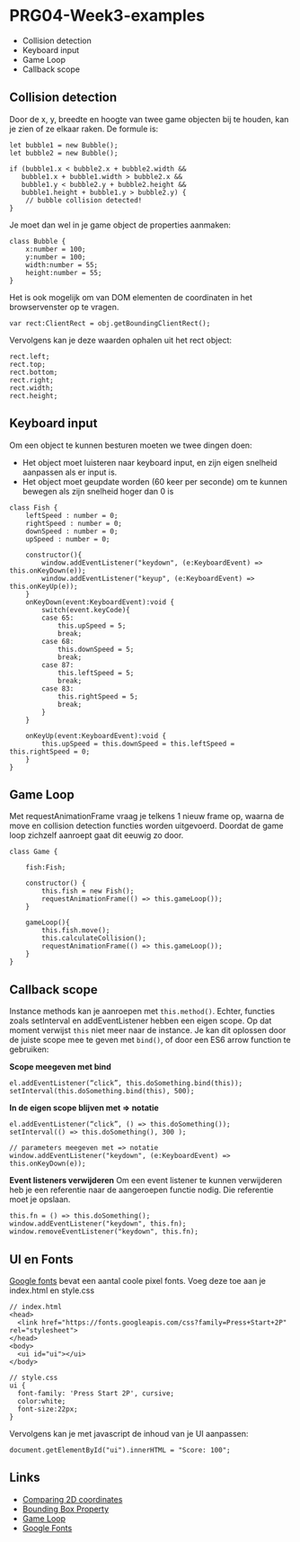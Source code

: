 # PRG04-Week3-examples

- Collision detection
- Keyboard input
- Game Loop
- Callback scope

## Collision detection

Door de x, y, breedte en hoogte van twee game objecten bij te houden, kan je zien of ze elkaar raken.
De formule is:

```
let bubble1 = new Bubble();
let bubble2 = new Bubble();

if (bubble1.x < bubble2.x + bubble2.width &&
   bubble1.x + bubble1.width > bubble2.x &&
   bubble1.y < bubble2.y + bubble2.height &&
   bubble1.height + bubble1.y > bubble2.y) {
    // bubble collision detected!
}
```
Je moet dan wel in je game object de properties aanmaken:
```
class Bubble {
    x:number = 100;
    y:number = 100;
    width:number = 55;
    height:number = 55;
}
```

Het is ook mogelijk om van DOM elementen de coordinaten in het browservenster op te vragen. 
```
var rect:ClientRect = obj.getBoundingClientRect();
```

Vervolgens kan je deze waarden ophalen uit het rect object:
```
rect.left;
rect.top;
rect.bottom;
rect.right;
rect.width;
rect.height;
```

## Keyboard input

Om een object te kunnen besturen moeten we twee dingen doen:
- Het object moet luisteren naar keyboard input, en zijn eigen snelheid aanpassen als er input is.
- Het object moet geupdate worden (60 keer per seconde) om te kunnen bewegen als zijn snelheid hoger dan 0 is

```
class Fish {
    leftSpeed : number = 0;
    rightSpeed : number = 0;
    downSpeed : number = 0;
    upSpeed : number = 0;

    constructor(){
        window.addEventListener("keydown", (e:KeyboardEvent) => this.onKeyDown(e));
        window.addEventListener("keyup", (e:KeyboardEvent) => this.onKeyUp(e));
    }
    onKeyDown(event:KeyboardEvent):void {
        switch(event.keyCode){
        case 65:
            this.upSpeed = 5;
            break;
        case 68:
            this.downSpeed = 5;
            break;
        case 87:
            this.leftSpeed = 5;
            break;
        case 83:
            this.rightSpeed = 5;
            break;
        }
    }
    
    onKeyUp(event:KeyboardEvent):void {
        this.upSpeed = this.downSpeed = this.leftSpeed = this.rightSpeed = 0;
    }
}
```

## Game Loop

Met requestAnimationFrame vraag je telkens 1 nieuw frame op, waarna de move en collision detection functies worden uitgevoerd. Doordat de game loop zichzelf aanroept gaat dit eeuwig zo door.

```
class Game {

    fish:Fish;

    constructor() {
        this.fish = new Fish();     
        requestAnimationFrame(() => this.gameLoop());
    }

    gameLoop(){
        this.fish.move();
        this.calculateCollision();
        requestAnimationFrame(() => this.gameLoop());
    }
}
```

## Callback scope

Instance methods kan je aanroepen met `this.method()`. Echter, functies zoals setInterval en addEventListener hebben een eigen scope. Op dat moment verwijst `this` niet meer naar de instance. Je kan dit oplossen door de juiste scope mee te geven met `bind()`, of door een ES6 arrow function te gebruiken:

**Scope meegeven met bind**
```
el.addEventListener(“click”, this.doSomething.bind(this));
setInterval(this.doSomething.bind(this), 500);
```

**In de eigen scope blijven met => notatie**
```
el.addEventListener(“click”, () => this.doSomething());
setInterval(() => this.doSomething(), 300 );

// parameters meegeven met => notatie
window.addEventListener("keydown", (e:KeyboardEvent) => this.onKeyDown(e));
```

**Event listeners verwijderen**
Om een event listener te kunnen verwijderen heb je een referentie naar de aangeroepen functie nodig.
Die referentie moet je opslaan.
```
this.fn = () => this.doSomething();
window.addEventListener("keydown", this.fn);
window.removeEventListener("keydown", this.fn);
```


## UI en Fonts
[Google fonts](https://fonts.google.com/?selection.family=Press+Start+2P) bevat een aantal coole pixel fonts. Voeg deze toe aan je index.html en style.css
```
// index.html
<head>
  <link href="https://fonts.googleapis.com/css?family=Press+Start+2P" rel="stylesheet">
</head>
<body>
  <ui id="ui"></ui>
</body>

// style.css
ui {
  font-family: 'Press Start 2P', cursive;
  color:white;
  font-size:22px;
}
```

Vervolgens kan je met javascript de inhoud van je UI aanpassen:
```
document.getElementById("ui").innerHTML = "Score: 100";
```



## Links

- [Comparing 2D coordinates](https://developer.mozilla.org/en-US/docs/Games/Techniques/2D_collision_detection)
- [Bounding Box Property](https://developer.mozilla.org/en/docs/Web/API/Element/getBoundingClientRect)
- [Game Loop](https://developer.mozilla.org/en-US/docs/Web/API/window/requestAnimationFrame)
- [Google Fonts](https://fonts.google.com/?selection.family=Press+Start+2P)
